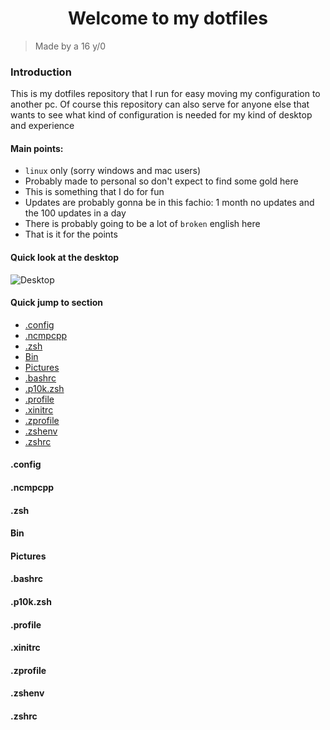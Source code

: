 <h1 align="center"> Welcome to my dotfiles </h1>

> Made by a 16 y/0

### Introduction

This is my dotfiles repository that I run for easy moving my configuration to another pc.
Of course this repository can also serve for anyone else that wants to see what kind of configuration is needed for my kind of desktop and experience

#### Main points:

- `linux` only (sorry windows and mac users)
- Probably made to personal so don't expect to find some gold here
- This is something that I do for fun
- Updates are probably gonna be in this fachio: 1 month no updates and the 100 updates in a day
- There is probably going to be a lot of `broken` english here
- That is it for the points

#### Quick look at the desktop

![Desktop](https://raw.githubusercontent.com/CroLinuxGamer/Photos/master/desktop.png)

#### Quick jump to section

- [.config](#config)
- [.ncmpcpp](#ncmpcpp)
- [.zsh](#zsh)
- [Bin](#bin)
- [Pictures](#pictures)
- [.bashrc](#bashrc)
- [.p10k.zsh](#p10k.zsh)
- [.profile](#profile)
- [.xinitrc](#xinitrc)
- [.zprofile](#zprofile)
- [.zshenv](#zshenv)
- [.zshrc](#zshrc)

#### .config

#### .ncmpcpp

#### .zsh

#### Bin

#### Pictures

#### .bashrc

#### .p10k.zsh

#### .profile

#### .xinitrc

#### .zprofile

#### .zshenv

#### .zshrc
